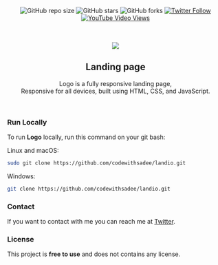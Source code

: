 <div align="center">
  
  ![GitHub repo size](https://img.shields.io/github/repo-size/codewithsadee/landio)
  ![GitHub stars](https://img.shields.io/github/stars/codewithsadee/landio?style=social)
  ![GitHub forks](https://img.shields.io/github/forks/codewithsadee/landio?style=social)
  [![Twitter Follow](https://img.shields.io/twitter/follow/codewithsadee?style=social)](https://twitter.com/intent/follow?screen_name=codewithsadee)
  [![YouTube Video Views](https://img.shields.io/youtube/views/4okimYBmyjc?style=social)](https://youtu.be/4okimYBmyjc)

  <br />
  <br />
  
  <img src="https://encrypted-tbn3.gstatic.com/images?q=tbn:ANd9GcT0Gn3zJrLfVPODdrgUP558nZxf7_GBAl4qBzudcuD8qdd1TrIg" />

  <h2 align="center">Landing page</h2>

  Logo is a fully responsive landing page, <br />Responsive for all devices, built using HTML, CSS, and JavaScript.

  

</div>

<br />


### Run Locally

To run **Logo** locally, run this command on your git bash:

Linux and macOS:

```bash
sudo git clone https://github.com/codewithsadee/landio.git
```

Windows:

```bash
git clone https://github.com/codewithsadee/landio.git
```

### Contact

If you want to contact with me you can reach me at [Twitter](https://www.twitter.com/codewithsadee).

### License

This project is **free to use** and does not contains any license.
